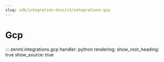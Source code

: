 ```yaml
---
slug: sdk/integration-docs/v1/integrations-gcp
---
```


# Gcp

::: zenml.integrations.gcp
    handler: python
    rendering:
      show_root_heading: true
      show_source: true
